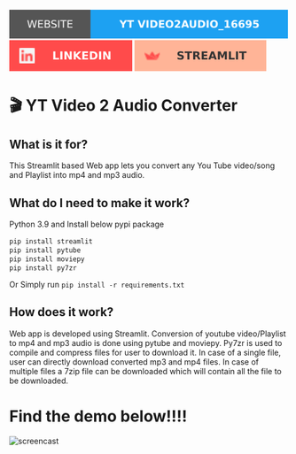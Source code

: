 [![Website](https://raw.githubusercontent.com/peskyji/Image_badge_icons/main/website.svg)](https://peskyji-yt-video2audio-streamlit-app-8892ax.streamlitapp.com/)
[![Linkedin](https://raw.githubusercontent.com/peskyji/Image_badge_icons/main/linkedin.svg)](https://www.linkedin.com/in/shailesh-bisht-b42a73184/)
[![Hosted-on](https://raw.githubusercontent.com/peskyji/Image_badge_icons/main/streamlit.svg)](https://streamlit.io/)
<br>
# 🎬 YT Video 2 Audio Converter

## What is it for?

This Streamlit based Web app lets you convert any You Tube video/song and Playlist into mp4 and mp3 audio.  

## What do I need to make it work?

Python 3.9 and Install below pypi package

```
pip install streamlit
pip install pytube
pip install moviepy
pip install py7zr
```

Or Simply run `pip install -r requirements.txt`


## How does it work?
Web app is developed using Streamlit.
Conversion of youtube video/Playlist to mp4 and mp3 audio is done using pytube and moviepy.
Py7zr is used to compile and compress files for user to download it. In case of a single file, user can directly download converted mp3 and mp4 files. In case of multiple files a 7zip file can be downloaded which will contain all the file to be downloaded.

# Find the demo below!!!!
![screencast](https://github.com/peskyji/YT_Video2Audio/blob/main/screenshots/app_preview.gif)
